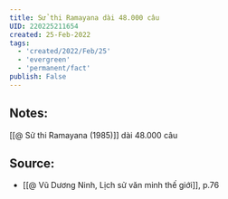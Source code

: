 ```yaml
---
title: Sử thi Ramayana dài 48.000 câu
UID: 220225211654
created: 25-Feb-2022
tags:
  - 'created/2022/Feb/25'
  - 'evergreen'
  - 'permanent/fact'
publish: False
---
```

## Notes:
[[@ Sử thi Ramayana (1985)]] dài 48.000 câu

## Source:
- [[@ Vũ Dương Ninh, Lịch sử văn minh thế giới]], p.76




